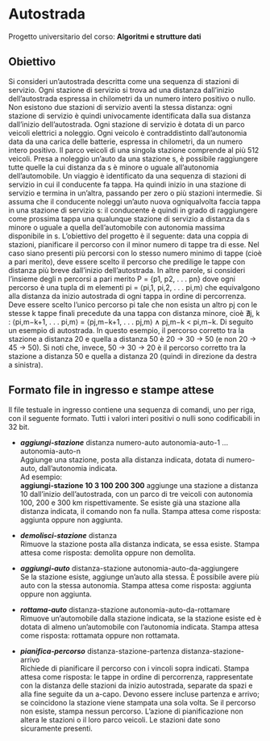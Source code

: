 # Autostrada
Progetto universitario del corso: **Algoritmi e strutture dati**

## Obiettivo
Si consideri un’autostrada descritta come una sequenza di stazioni di servizio. Ogni stazione di servizio si trova
ad una distanza dall’inizio dell’autostrada espressa in chilometri da un numero intero positivo o nullo. Non esistono
due stazioni di servizio aventi la stessa distanza: ogni stazione di servizio è quindi univocamente identificata dalla
sua distanza dall’inizio dell’autostrada.
Ogni stazione di servizio è dotata di un parco veicoli elettrici a noleggio. Ogni veicolo è contraddistinto
dall’autonomia data da una carica delle batterie, espressa in chilometri, da un numero intero positivo. Il parco
veicoli di una singola stazione comprende al più 512 veicoli. Presa a noleggio un’auto da una stazione s, è possibile
raggiungere tutte quelle la cui distanza da s è minore o uguale all’autonomia dell’automobile.
Un viaggio è identificato da una sequenza di stazioni di servizio in cui il conducente fa tappa. Ha quindi inizio
in una stazione di servizio e termina in un’altra, passando per zero o più stazioni intermedie. Si assuma che il
conducente noleggi un’auto nuova ogniqualvolta faccia tappa in una stazione di servizio s: il conducente è quindi
in grado di raggiungere come prossima tappa una qualunque stazione di servizio a distanza da s minore o uguale
a quella dell’automobile con autonomia massima disponibile in s.
L’obiettivo del progetto è il seguente: data una coppia di stazioni, pianificare il percorso con il minor numero
di tappe tra di esse. Nel caso siano presenti più percorsi con lo stesso numero minimo di tappe (cioè a pari merito),
deve essere scelto il percorso che predilige le tappe con distanza più breve dall’inizio dell’autostrada. In altre parole,
si consideri l’insieme degli n percorsi a pari merito P = {p1, p2, . . . pn} dove ogni percorso è una tupla di m elementi
pi = ⟨pi,1, pi,2, . . . pi,m⟩ che equivalgono alla distanza da inizio autostrada di ogni tappa in ordine di percorrenza.
Deve essere scelto l’unico percorso pi tale che non esista un altro pj con le stesse k tappe finali precedute da una
tappa con distanza minore, cioè ∄j, k : ⟨pi,m−k+1, . . . pi,m⟩ = ⟨pj,m−k+1, . . . pj,m⟩ ∧ pj,m−k < pi,m−k.
Di seguito un esempio di autostrada. In questo esempio, il percorso corretto tra la stazione a distanza 20 e
quella a distanza 50 è 20 → 30 → 50 (e non 20 → 45 → 50). Si noti che, invece, 50 → 30 → 20 è il percorso
corretto tra la stazione a distanza 50 e quella a distanza 20 (quindi in direzione da destra a sinistra).

## Formato file in ingresso e stampe attese
Il file testuale in ingresso contiene una sequenza di comandi, uno per riga, con il seguente formato. Tutti i valori
interi positivi o nulli sono codificabili in 32 bit.

* ***aggiungi-stazione*** distanza numero-auto autonomia-auto-1 ... autonomia-auto-n  
Aggiunge una stazione, posta alla distanza indicata, dotata di numero-auto, dall’autonomia indicata.  
  Ad esempio:  
  **aggiungi-stazione 10 3 100 200 300**
  aggiunge una stazione a distanza 10 dall’inizio dell’autostrada, con un parco di tre veicoli con autonomia
  100, 200 e 300 km rispettivamente. Se esiste già una stazione alla distanza indicata, il comando non fa nulla.
  Stampa attesa come risposta: aggiunta oppure non aggiunta.

* ***demolisci-stazione*** distanza  
Rimuove la stazione posta alla distanza indicata, se essa esiste.
Stampa attesa come risposta: demolita oppure non demolita.

* ***aggiungi-auto*** distanza-stazione autonomia-auto-da-aggiungere  
Se la stazione esiste, aggiunge un’auto alla stessa. È possibile avere più auto con la stessa autonomia.
Stampa attesa come risposta: aggiunta oppure non aggiunta.

* ***rottama-auto*** distanza-stazione autonomia-auto-da-rottamare  
Rimuove un’automobile dalla stazione indicata, se la stazione esiste ed è dotata di almeno un’automobile
con l’autonomia indicata.
Stampa attesa come risposta: rottamata oppure non rottamata.

* ***pianifica-percorso*** distanza-stazione-partenza distanza-stazione-arrivo  
Richiede di pianificare il percorso con i vincoli sopra indicati.
Stampa attesa come risposta: le tappe in ordine di percorrenza, rappresentate con la distanza delle stazioni
da inizio autostrada, separate da spazi e alla fine seguite da un a-capo. Devono essere incluse partenza e
arrivo; se coincidono la stazione viene stampata una sola volta. Se il percorso non esiste, stampa nessun
percorso. L’azione di pianificazione non altera le stazioni o il loro parco veicoli. Le stazioni date sono
sicuramente presenti.

